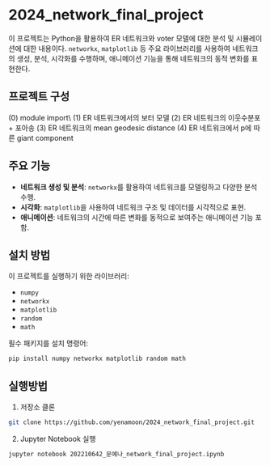 # 2024_network_final_project

이 프로젝트는 Python을 활용하여 ER 네트워크와 voter 모델에 대한 분석 및 시뮬레이션에 대한 내용이다. `networkx`, `matplotlib` 등 주요 라이브러리를 사용하여 네트워크의 생성, 분석, 시각화를 수행하며, 애니메이션 기능을 통해 네트워크의 동적 변화를 표현한다.

## 프로젝트 구성
(0) module import\\
(1) ER 네트워크에서의 보터 모델
(2) ER 네트워크의 이웃수분포 + 포아송
(3) ER 네트워크의 mean geodesic distance
(4) ER 네트워크에서 p에 따른 giant component

## 주요 기능
- **네트워크 생성 및 분석**: `networkx`를 활용하여 네트워크를 모델링하고 다양한 분석 수행.
- **시각화**: `matplotlib`을 사용하여 네트워크 구조 및 데이터를 시각적으로 표현.
- **애니메이션**: 네트워크의 시간에 따른 변화를 동적으로 보여주는 애니메이션 기능 포함.

## 설치 방법
이 프로젝트를 실행하기 위한 라이브러리:
- `numpy`
- `networkx`
- `matplotlib`
- `random`
- `math`

필수 패키지를 설치 명령어:
```bash
pip install numpy networkx matplotlib random math
```
## 실행방법
1. 저장소 클론
```bash
git clone https://github.com/yenamoon/2024_network_final_project.git
```
2. Jupyter Notebook 실행
```bash
jupyter notebook 202210642_문예나_network_final_project.ipynb
```

